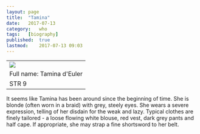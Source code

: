 ```yaml
---
layout:	page
title:	"Tamina"
date:	2017-07-13
category:	who
tags:	[biography]
published:	true
lastmod:	2017-07-13 09:03
---
```

<link rel="stylesheet" href="{{ site.url }}/css/biography.css">


<table class="bio-stat-table">
<tr>
<td><img class="bio-portrait" src="{{ site.url }}/assets/images/philomina.gif"></td>	
</tr>
<tr>
<td>Full name: Tamina d'Euler</td>
</tr>
<tr>
<td class="stat-blk">STR 9</td>
</tr>
</table>

It seems like Tamina has been around since the beginning of time. She is blonde (often worn in a braid) with grey, steely eyes. She wears a severe expression, telling of her disdain for the weak and lazy. Typical clothes are finely tailored - a loose flowing white blouse, red vest, dark grey pants and half cape. If appropriate, she may strap a fine shortsword to her belt.
